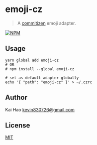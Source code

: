 # emoji-cz
> A [commitizen](https://github.com/commitizen/cz-cli) emoji adapter.

[![NPM](https://nodei.co/npm/emoji-cz.png?downloads=true&stars=true)](https://nodei.co/npm/emoji-cz/)

## Usage
```
yarn global add emoji-cz
# OR
# npm install --global emoji-cz

# set as default adapter globally
echo '{ "path": "emoji-cz" }' > ~/.czrc
```

## Author
Kai Hao <kevin830726@gmail.com>

## License
[MIT](LICENSE)
